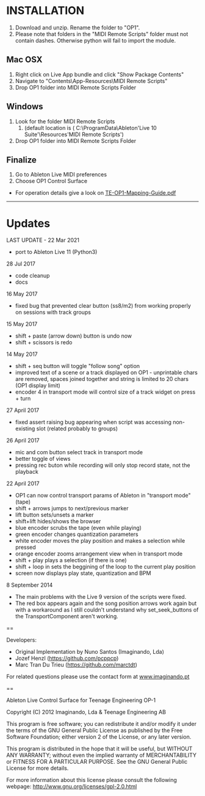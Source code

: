 # INSTALLATION

1. Download and unzip. Rename the folder to "OP1".
1. Please note that folders in the "MIDI Remote Scripts" folder must not contain dashes. Otherwise python will fail to import the module.

## Mac OSX

 1. Right click on Live App bundle and click "Show Package Contents"
 1. Navigate to "Contents\App-Resources\MIDI Remote Scripts"
 1. Drop OP1 folder into MIDI Remote Scripts Folder

## Windows
 1. Look for the folder MIDI Remote Scripts
    1. (default location is  ( C:\ProgramData\Ableton\'Live 10 Suite'\Resources\'MIDI Remote Scripts')
 1. Drop OP1 folder into MIDI Remote Scripts Folder

## Finalize

 1. Go to Ableton Live MIDI preferences
 1. Choose OP1 Control Surface

- For operation details give a look on [TE-OP1-Mapping-Guide.pdf](https://teenage.engineering/_img/54b7f9bf8681400300255cab_original.pdf)


***
# Updates

LAST UPDATE - 22 Mar 2021
- port to Ableton Live 11 (Python3)

28 Jul 2017
- code cleanup
- docs

16 May 2017
- fixed bug that prevented clear button (ss8/m2) from working properly on sessions with track groups

15 May 2017
- shift + paste (arrow down) button is undo now
- shift + scissors is redo

14 May 2017
- shift + seq button will toggle "follow song" option
- improved text of a scene or a track displayed on OP1 - unprintable chars are removed, spaces joined together and string is limited to 20 chars (OP1 display limit)
- encoder 4 in transport mode will control size of a track widget on press + turn

27 April 2017
- fixed assert raising bug appearing when script was accessing non-existing slot (related probably to groups)

26 April 2017
- mic and com button select track in transport mode
- better toggle of views
- pressing rec buton while recording will only stop record state, not the playback

22 April 2017
- OP1 can now control transport params of Ableton in "transport mode" (tape)
- shift + arrows jumps to next/previous marker
- lift button sets/unsets a marker
- shift+lift hides/shows the browser
- blue encoder scrubs the tape (even while playing)
- green encoder changes quantization parameters
- white encoder moves the play position and makes a selection while pressed
- orange encoder zooms arrangement view when in transport mode
- shift + play plays a selection (if there is one)
- shift + loop in sets the beggining of the loop to the current play position
- screen now displays play state, quantization and BPM

8 September 2014

- The main problems with the Live 9 version of the scripts were fixed.
- The red box appears again and the song position arrows work again but with a workaround as I still couldn't understand why set_seek_buttons of the TransportComponent aren't working.


==

Developers: 
- Original Implementation by Nuno Santos (Imaginando, Lda)
- Jozef Henzl (https://github.com/pcppcp)
- Marc Tran Du Trieu (https://github.com/marctdt)



For related questions please use the contact form at www.imaginando.pt

==

Ableton Live Control Surface for Teenage Engineering OP-1 

Copyright (C) 2012 Imaginando, Lda & Teenage Engineering AB
   
This program is free software; you can redistribute it and/or
modify it under the terms of the GNU General Public License
as published by the Free Software Foundation; either version 2
of the License, or any later version.

This program is distributed in the hope that it will be useful,
but WITHOUT ANY WARRANTY; without even the implied warranty of
MERCHANTABILITY or FITNESS FOR A PARTICULAR PURPOSE.  See the
GNU General Public License for more details.

For more information about this license please consult the
following webpage: http://www.gnu.org/licenses/gpl-2.0.html

